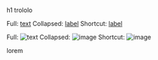 h1 trololo

Full: [text][label]
Collapsed: [label][]
Shortcut: [label]

Full: ![text][image]
Collapsed: ![image][]
Shortcut: ![image]

lorem



[label]: https://example.com/label
[image]: https://example.com/image
